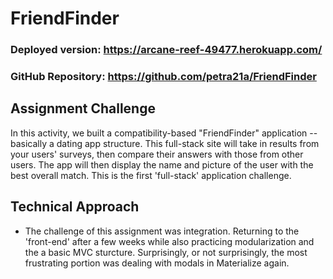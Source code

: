 # FriendFinder
### Deployed version: https://arcane-reef-49477.herokuapp.com/
### GitHub Repository:  https://github.com/petra21a/FriendFinder

## Assignment Challenge
In this activity, we built a compatibility-based "FriendFinder" application -- basically a dating app structure. This full-stack site will take in results from your users' surveys, then compare their answers with those from other users. The app will then display the name and picture of the user with the best overall match. This is the first 'full-stack' application challenge.

## Technical Approach
- The challenge of this assignment was integration. Returning to the 'front-end' after a few weeks while also practicing modularization and the a basic MVC sturcture. Surprisingly, or not surprisingly, the most frustrating portion was dealing with modals in Materialize again.
